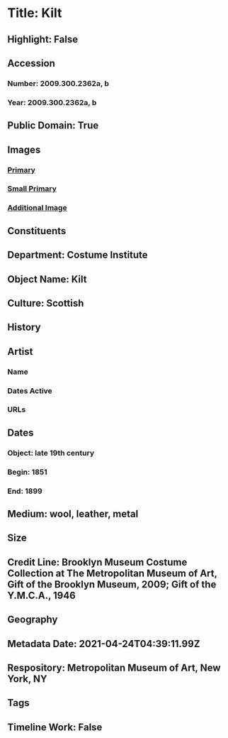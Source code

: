 # Title: Kilt
## Highlight: False
## Accession
### Number: 2009.300.2362a, b
### Year: 2009.300.2362a, b
## Public Domain: True
## Images
### [Primary](https://images.metmuseum.org/CRDImages/ci/original/46.197.1_46.197.2_front_CP4.jpg)
### [Small Primary](https://images.metmuseum.org/CRDImages/ci/web-large/46.197.1_46.197.2_front_CP4.jpg)
### [Additional Image](https://images.metmuseum.org/CRDImages/ci/original/46.197.1_46.197.2_back_CP4.jpg)
## Constituents
## Department: Costume Institute
## Object Name: Kilt
## Culture: Scottish
## History
## Artist
### Name
### Dates Active
### URLs
## Dates
### Object: late 19th century
### Begin: 1851
### End: 1899
## Medium: wool, leather, metal
## Size
## Credit Line: Brooklyn Museum Costume Collection at The Metropolitan Museum of Art, Gift of the Brooklyn Museum, 2009; Gift of the Y.M.C.A., 1946
## Geography
## Metadata Date: 2021-04-24T04:39:11.99Z
## Respository: Metropolitan Museum of Art, New York, NY
## Tags
## Timeline Work: False